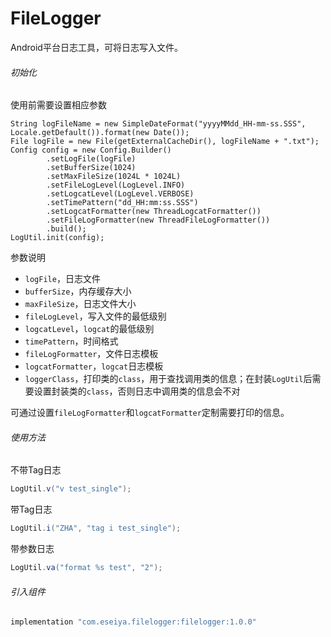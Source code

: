 

# FileLogger

Android平台日志工具，可将日志写入文件。

###### 初始化

使用前需要设置相应参数

```
String logFileName = new SimpleDateFormat("yyyyMMdd_HH-mm-ss.SSS", Locale.getDefault()).format(new Date());
File logFile = new File(getExternalCacheDir(), logFileName + ".txt");
Config config = new Config.Builder()
        .setLogFile(logFile)
        .setBufferSize(1024)
        .setMaxFileSize(1024L * 1024L)
        .setFileLogLevel(LogLevel.INFO)
        .setLogcatLevel(LogLevel.VERBOSE)
        .setTimePattern("dd_HH:mm:ss.SSS")
        .setLogcatFormatter(new ThreadLogcatFormatter())
        .setFileLogFormatter(new ThreadFileLogFormatter())
        .build();
LogUtil.init(config);
```

参数说明

- `logFile`，日志文件
- `bufferSize`，内存缓存大小
- `maxFileSize`，日志文件大小
- `fileLogLevel`，写入文件的最低级别
- `logcatLevel`，`logcat`的最低级别
- `timePattern`，时间格式
- `fileLogFormatter`，文件日志模板
- `logcatFormatter`，`logcat`日志模板
- `loggerClass`，打印类的`class`，用于查找调用类的信息；在封装`LogUtil`后需要设置封装类的`class`，否则日志中调用类的信息会不对

可通过设置`fileLogFormatter`和`logcatFormatter`定制需要打印的信息。

###### 使用方法

不带Tag日志

```java
LogUtil.v("v test_single");
```

带Tag日志

```java
LogUtil.i("ZHA", "tag i test_single");
```

带参数日志

```java
LogUtil.va("format %s test", "2");
```

###### 引入组件

```groovy
implementation "com.eseiya.filelogger:filelogger:1.0.0"
```

